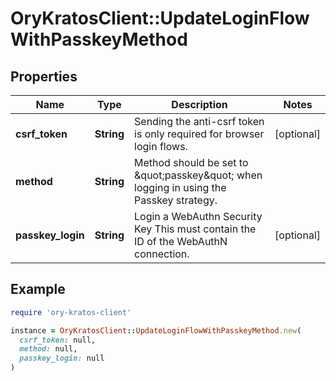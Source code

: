 # OryKratosClient::UpdateLoginFlowWithPasskeyMethod

## Properties

| Name | Type | Description | Notes |
| ---- | ---- | ----------- | ----- |
| **csrf_token** | **String** | Sending the anti-csrf token is only required for browser login flows. | [optional] |
| **method** | **String** | Method should be set to \&quot;passkey\&quot; when logging in using the Passkey strategy. |  |
| **passkey_login** | **String** | Login a WebAuthn Security Key  This must contain the ID of the WebAuthN connection. | [optional] |

## Example

```ruby
require 'ory-kratos-client'

instance = OryKratosClient::UpdateLoginFlowWithPasskeyMethod.new(
  csrf_token: null,
  method: null,
  passkey_login: null
)
```

